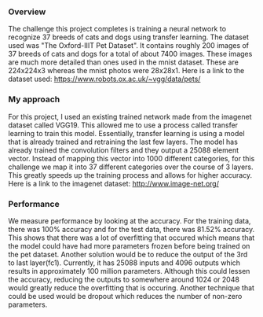 ### Overview

The challenge this project completes is training a neural network to recognize 37 breeds of cats and dogs using transfer learning. The dataset used was "The Oxford-IIIT Pet Dataset". It contains roughly 200 images of 37 breeds of cats and dogs for a total of about 7400 images. These images are much more detailed than ones used in the mnist dataset. These are 224x224x3 whereas the mnist photos were 28x28x1.
Here is a link to the dataset used: https://www.robots.ox.ac.uk/~vgg/data/pets/


### My approach

For this project, I used an existing trained network made from the imagenet dataset called VGG19. This allowed me to use a process called transfer learning to train this model. Essentially, transfer learning is using a model that is already trained and retraining the last few layers. The model has already trained the convolution filters and they output a 25088 element vector. Instead of mapping this vector into 1000 different categories, for this challenge we map it into 37 different categories over the course of 3 layers. This greatly speeds up the training process and allows for higher accuracy.
Here is a link to the imagenet dataset: http://www.image-net.org/


### Performance
We measure performance by looking at the accuracy. For the training data, there was 100% accuracy and for the test data, there was 81.52% accuracy. This shows that there was a lot of overfitting that occured which means that the model could have had more parameters frozen before being trained on the pet dataset. Another solution would be to reduce the output of the 3rd to last layer(fc1). Currently, it has 25088 inputs and 4096 outputs which results in approximately 100 million parameters. Although this could lessen the accuracy, reducing the outputs to somewhere around 1024 or 2048 would greatly reduce the overfitting that is occuring. Another technique that could be used would be dropout which reduces the number of non-zero parameters.
